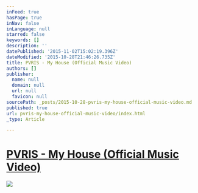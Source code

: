 ```yaml
---
inFeed: true
hasPage: true
inNav: false
inLanguage: null
starred: false
keywords: []
description: ''
datePublished: '2015-11-02T15:02:19.396Z'
dateModified: '2015-10-28T21:46:26.735Z'
title: PVRIS - My House (Official Music Video)
authors: []
publisher:
  name: null
  domain: null
  url: null
  favicon: null
sourcePath: _posts/2015-10-28-pvris-my-house-official-music-video.md
published: true
url: pvris-my-house-official-music-video/index.html
_type: Article

---
```

# [PVRIS - My House (Official Music Video)][0]
![](https://the-grid-user-content.s3-us-west-2.amazonaws.com/b97e2303-9b6b-49ea-b779-c92b5d50a877.jpg)

[0]: https://www.youtube.com/watch?v=8aQz-aKvyQU